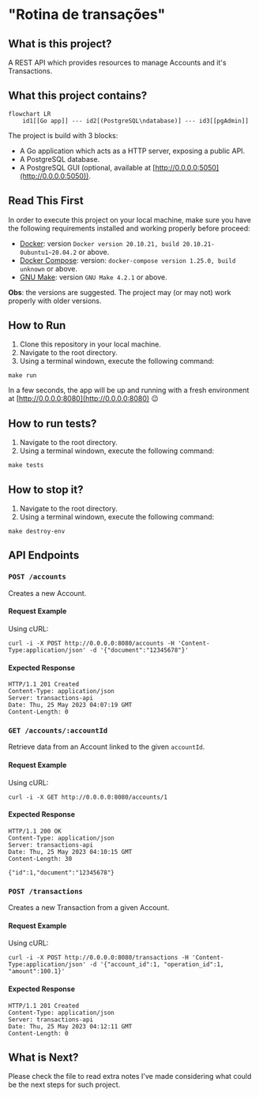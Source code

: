 # "Rotina de transações"

## What is this project?

A REST API which provides resources to manage Accounts and it's Transactions.

## What this project contains?

```mermaid
flowchart LR
	id1[[Go app]] --- id2[(PostgreSQL\ndatabase)] --- id3[[pgAdmin]]
```

The project is build with 3 blocks:

- A Go application which acts as a HTTP server, exposing a public API.
- A PostgreSQL database.
- A PostgreSQL GUI (optional, available at [http://0.0.0.0:5050](http://0.0.0.0:5050)).

## Read This First

In order to execute this project on your local machine, make sure you have the following requirements installed and
working properly before proceed:

- [Docker](https://www.docker.com/): version `Docker version 20.10.21, build 20.10.21-0ubuntu1~20.04.2` or above.
- [Docker Compose](https://docs.docker.com/compose/): version: `docker-compose version 1.25.0, build unknown` or above.
- [GNU Make](https://www.gnu.org/software/make/): version `GNU Make 4.2.1` or above.

**Obs**: the versions are suggested. The project may (or may not) work properly with older versions.

## How to Run

1. Clone this repository in your local machine.
2. Navigate to the root directory.
3. Using a terminal windown, execute the following command:

```
make run
```

In a few seconds, the app will be up and running with a fresh environment at [http://0.0.0.0:8080](http://0.0.0.0:8080)
:wink:

## How to run tests?

1. Navigate to the root directory.
2. Using a terminal windown, execute the following command:

```
make tests
```

## How to stop it?

1. Navigate to the root directory.
2. Using a terminal windown, execute the following command:

```
make destroy-env
```

## API Endpoints

### `POST /accounts`

Creates a new Account.

#### Request Example

Using cURL:

```
curl -i -X POST http://0.0.0.0:8080/accounts -H 'Content-Type:application/json' -d '{"document":"12345678"}'
```

#### Expected Response

```
HTTP/1.1 201 Created
Content-Type: application/json
Server: transactions-api
Date: Thu, 25 May 2023 04:07:19 GMT
Content-Length: 0
```

### `GET /accounts/:accountId`

Retrieve data from an Account linked to the given `accountId`.

#### Request Example

Using cURL:

```
curl -i -X GET http://0.0.0.0:8080/accounts/1
```

#### Expected Response

```
HTTP/1.1 200 OK
Content-Type: application/json
Server: transactions-api
Date: Thu, 25 May 2023 04:10:15 GMT
Content-Length: 30

{"id":1,"document":"12345678"}
```

### `POST /transactions`

Creates a new Transaction from a given Account.

#### Request Example

Using cURL:

```
curl -i -X POST http://0.0.0.0:8080/transactions -H 'Content-Type:application/json' -d '{"account_id":1, "operation_id":1, "amount":100.1}'
```

#### Expected Response

```
HTTP/1.1 201 Created
Content-Type: application/json
Server: transactions-api
Date: Thu, 25 May 2023 04:12:11 GMT
Content-Length: 0
```

## What is Next?

Please check the []() file to read extra notes I've made considering what could be the next steps for such project.
